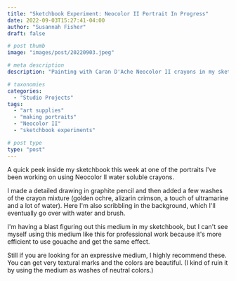 ```yaml
---
title: "Sketchbook Experiment: Neocolor II Portrait In Progress"
date: 2022-09-03T15:27:41-04:00
author: "Susannah Fisher"
draft: false

# post thumb
image: "images/post/20220903.jpeg"

# meta description
description: "Painting with Caran D'Ache Neocolor II crayons in my sketchbook."

# taxonomies
categories:
  - "Studio Projects"
tags:
  - "art supplies"
  - "making portraits"
  - "Neocolor II"
  - "sketchbook experiments"

# post type
type: "post"
---
```


A quick peek inside my sketchbook this week at one of the portraits I've been working on using Neocolor II water soluble crayons.

<!--more-->

I made a detailed drawing in graphite pencil and then added a few washes of the crayon mixture (golden ochre, alizarin crimson, a touch of ultramarine and a lot of water). Here I'm also scribbling in the background, which I'll eventually go over with water and brush.

I'm having a blast figuring out this medium in my sketchbook, but I can't see myself using this medium like this for professional work because it's more efficient to use gouache and get the same effect.

Still if you are looking for an expressive medium, I highly recommend these. You can get very textural marks and the colors are beautiful. (I kind of ruin it by using the medium as washes of neutral colors.)


